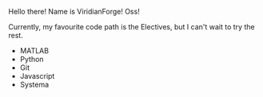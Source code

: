 Hello there!
Name is ViridianForge!
Oss!

Currently, my favourite code path is the Electives, but I can't wait to try the rest.

* MATLAB
* Python
* Git
* Javascript
* Systema